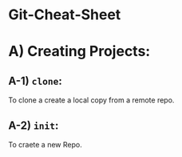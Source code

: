 # Git-Cheat-Sheet





# A) Creating Projects:


## A-1) `clone`:
To clone a create a local copy from a remote repo.

## A-2) `init`:
To craete a new Repo.


